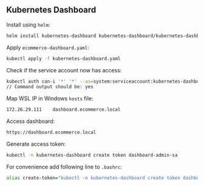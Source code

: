 ## Kubernetes Dashboard

Install using `helm`:

```bash
helm install kubernetes-dashboard kubernetes-dashboard/kubernetes-dashboard --namespace kubernetes-dashboard --create-namespace
```

Apply `ecommerce-dashboard.yaml`:
```bash
kubectl apply -f kubernetes-dashboard.yaml
```

Check if the service account now has access:
```bash
kubectl auth can-i '*' '*' --as=system:serviceaccount:kubernetes-dashboard:dashboard-admin-sa
// Command output should be: yes
```

Map WSL IP in Windows `hosts` file:
```bash
172.26.29.111    dashboard.ecommerce.local
```

Access dashboard:
```bash
https://dashboard.ecommerce.local
```

Generate access token:
```bash
kubectl -n kubernetes-dashboard create token dashboard-admin-sa
```

For convenience add following line to `.bashrc`:
```bash
alias create-token="kubectl -n kubernetes-dashboard create token dashboard-admin-sa"
```
